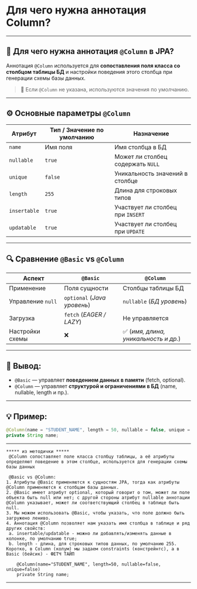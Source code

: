 # Для чего нужна аннотация Column?

---
## 🧱 Для чего нужна аннотация `@Column` в JPA?
Аннотация `@Column` используется для **сопоставления поля класса со столбцом таблицы БД** и настройки поведения этого столбца при генерации схемы базы данных.

> 📌 Если `@Column` не указана, используются значения по умолчанию.

---
## ⚙️ Основные параметры `@Column`

|**Атрибут**|**Тип / Значение по умолчанию**|**Назначение**|
|---|---|---|
|`name`|Имя поля|Имя столбца в БД|
|`nullable`|`true`|Может ли столбец содержать `NULL`|
|`unique`|`false`|Уникальность значений в столбце|
|`length`|`255`|Длина для строковых типов|
|`insertable`|`true`|Участвует ли столбец при `INSERT`|
|`updatable`|`true`|Участвует ли столбец при `UPDATE`|

---
## 🔍 Сравнение `@Basic` vs `@Column`

|**Аспект**|`@Basic`|`@Column`|
|---|---|---|
|Применение|Поля сущности|Столбцы таблицы БД|
|Управление `null`|`optional` (_Java уровень_)|`nullable` (_БД уровень_)|
|Загрузка|`fetch` (_EAGER / LAZY_)|Не управляется|
|Настройки схемы|❌|✅ (_имя, длина, уникальность и др._)|

---
## 🧠 Вывод:
- `@Basic` — управляет **поведением данных в памяти** (fetch, optional).
- `@Column` — управляет **структурой и ограничениями в БД** (name, nullable, length и пр.).

---
## 💡 Пример:
```java
@Column(name = "STUDENT_NAME", length = 50, nullable = false, unique = false)
private String name;
```

---

```
***** из методички *****
 @Column сопоставляет поле класса столбцу таблицы, а её атрибуты определяют поведение в этом столбце, используется для генерации схемы базы данных
 
 @Basic vs @Column:
1. Атрибуты @Basic применяются к сущностям JPA, тогда как атрибуты @Column применяются к столбцам базы данных.
2. @Basic имеет атрибут optional, который говорит о том, может ли поле объекта быть null или нет; с другой стороны атрибут nullable аннотации @Column указывает, может ли соответствующий столбец в таблице быть null.
3. Мы можем использовать @Basic, чтобы указать, что поле должно быть загружено лениво.
4. Аннотация @Column позволяет нам указать имя столбца в таблице и ряд других свойств:
 a. insertable/updatable - можно ли добавлять/изменять данные в колонке, по умолчанию true;
 b. length - длина, для строковых типов данных, по умолчанию 255.
Коротко, в Column (колум) мы задаем constraints (констрейнтс), а в Basic (бейсик) - ФЕТЧ ТАЙП

    @Column(name="STUDENT_NAME", length=50, nullable=false, unique=false)
    private String name;
```

---
